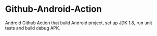 # Github-Android-Action

Android Github Action that build Android project, set up JDK 1.8, run unit tests and build debug APK.
